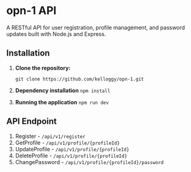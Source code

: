 # opn-1 API

A RESTful API for user registration, profile management, and password updates built with Node.js and Express.

## Installation

1. **Clone the repository:**

   `git clone https://github.com/kelloggy/opn-1.git`

3. **Dependency installation**
    `npm install`

4. **Running the application**
    `npm run dev`

## API Endpoint

1. Register - `/api/v1/register`
2. GetProfile - `/api/v1/profile/{profileId}`
3. UpdateProfile - `/api/v1/profile/{profileId}`
4. DeleteProfile - `/api/v1/profile/{profileId}`
5. ChangePassword - `/api/v1/profile/{profileId}/password`
